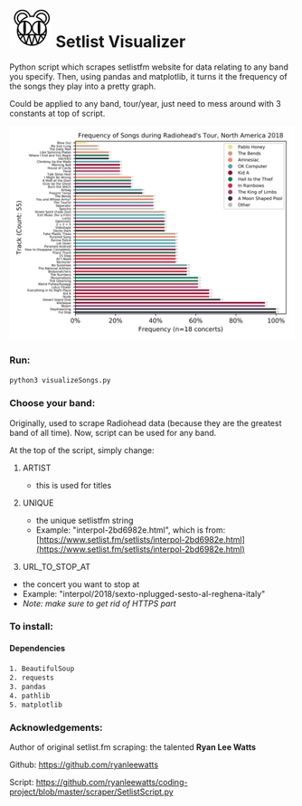 # ![logo](./img/bear.JPG) Setlist Visualizer

Python script which scrapes setlistfm website for data relating to any band you specify. Then, using pandas and matplotlib, it turns it the frequency of the songs they play into a pretty graph.

Could be applied to any band, tour/year, just need to mess around with 3 constants at top of script.

![graph](./img/example.jpeg)

### Run:

`python3 visualizeSongs.py`

### Choose your band:

Originally, used to scrape Radiohead data (because they are the greatest band of all time). Now, script can be used for any band.

At the top of the script, simply change:

1. ARTIST
	- this is used for titles

2. UNIQUE
	- the unique setlistfm string
	- Example: "interpol-2bd6982e.html", which is from: [https://www.setlist.fm/setlists/interpol-2bd6982e.html](https://www.setlist.fm/setlists/interpol-2bd6982e.html)

3. URL\_TO\_STOP_AT
 - the concert you want to stop at
 - Example: "interpol/2018/sexto-nplugged-sesto-al-reghena-italy"
 - *Note: make sure to get rid of HTTPS part*

### To install:

#### Dependencies
```
1. BeautifulSoup
2. requests
3. pandas
4. pathlib
5. matplotlib
```

### Acknowledgements:

Author of original setlist.fm scraping: the talented **Ryan Lee Watts**

Github: https://github.com/ryanleewatts

Script: https://github.com/ryanleewatts/coding-project/blob/master/scraper/SetlistScript.py
